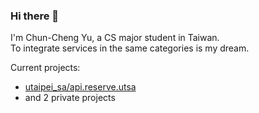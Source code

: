 ### Hi there 👋

I'm Chun-Cheng Yu, a CS major student in Taiwan.  
To integrate services in the same categories is my dream.

Current projects:
- [utaipei_sa/api.reserve.utsa](https://github.com/utaipei-sa/api.reserve.utsa)
- and 2 private projects

<!--
**Chun-Cheng/Chun-CHeng** is a ✨ _special_ ✨ repository because its `README.md` (this file) appears on your GitHub profile.

Here are some ideas to get you started:

- 🔭 I’m currently working on ...
- 🌱 I’m currently learning ...
- 👯 I’m looking to collaborate on ...
- 🤔 I’m looking for help with ...
- 💬 Ask me about ...
- 📫 How to reach me: ...
- 😄 Pronouns: ...
- ⚡ Fun fact: ...
-->
